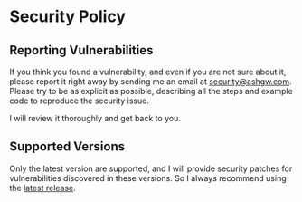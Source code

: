 # Security Policy

## Reporting Vulnerabilities

If you think you found a vulnerability, and even if you are not sure about it, please report it right away by sending me an email at security@ashgw.com. Please try to be as explicit as possible, describing all the steps and example code to reproduce the security issue.

I will review it thoroughly and get back to you.

## Supported Versions

Only the latest version are supported, and I will provide security patches for vulnerabilities discovered in these versions. So I always recommend using the [latest release](https://github.com/AshGw/ts-roids/releases/latest).
